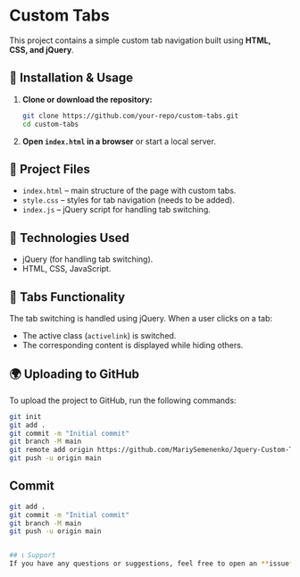 # Custom Tabs

This project contains a simple custom tab navigation built using **HTML, CSS, and jQuery**.

## 🔧 Installation & Usage

1. **Clone or download the repository:**
   ```sh
   git clone https://github.com/your-repo/custom-tabs.git
   cd custom-tabs
   ```
2. **Open `index.html` in a browser** or start a local server.

## 📜 Project Files
- `index.html` – main structure of the page with custom tabs.
- `style.css` – styles for tab navigation (needs to be added).
- `index.js` – jQuery script for handling tab switching.

## 📌 Technologies Used
- jQuery (for handling tab switching).
- HTML, CSS, JavaScript.

## 🚀 Tabs Functionality
The tab switching is handled using jQuery. When a user clicks on a tab:
- The active class (`activelink`) is switched.
- The corresponding content is displayed while hiding others.

## 🌍 Uploading to GitHub
To upload the project to GitHub, run the following commands:

```sh
git init
git add .
git commit -m "Initial commit"
git branch -M main
git remote add origin https://github.com/MariySemenenko/Jquery-Custom-Tab.git
git push -u origin main
```

## Commit  
```sh
git add .  
git commit -m "Initial commit"  
git branch -M main  
git push -u origin main  


## 📞 Support
If you have any questions or suggestions, feel free to open an **issue** or create a **pull request**. 🚀

